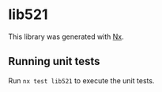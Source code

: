 # lib521

This library was generated with [Nx](https://nx.dev).

## Running unit tests

Run `nx test lib521` to execute the unit tests.
